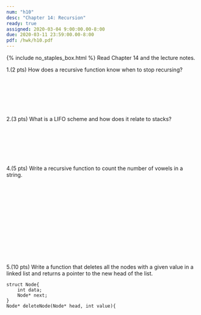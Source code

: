 ```yaml
---
num: "h10"
desc: "Chapter 14: Recursion"
ready: true
assigned: 2020-03-04 9:00:00.00-8:00
due: 2020-03-11 23:59:00.00-8:00
pdf: /hwk/h10.pdf
---
```

{% include no_staples_box.html %}
Read Chapter 14 and the lecture notes. 


1.(2 pts) How does a recursive function know when to stop recursing?
<div style="margin-bottom:8em"></div>

2.(3 pts) What is a LIFO scheme and how does it relate to stacks?
<div style="margin-bottom:8em"></div>


<div class="pagebreak"></div>

4.(5 pts) Write a recursive function to count the number of vowels in a string.
<div style="margin-bottom:16em"></div>



<div markdown="1">

5.(10 pts) Write a function that deletes all the nodes with a given value in a linked list and returns a pointer to the new head of the list. 

```
struct Node{
	int data;
	Node* next;
}
Node* deleteNode(Node* head, int value){
```



</div>
